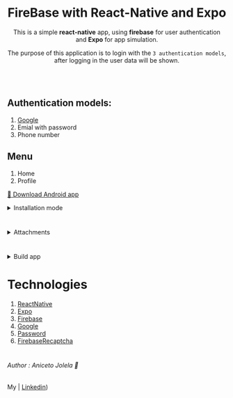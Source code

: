 <div align='center'>

# FireBase with React-Native and Expo

This is a simple **react-native** app, using **firebase** for user authentication and **Expo** for app simulation.


The purpose of this application is to login with the ``3 authentication models``, after logging in the user data will be shown.

</div>
<br/><br/>

## Authentication models:

1. [Google](https://www.google.com)
2. Emial with password
3. Phone number

## Menu
1. Home
2. Profile


[🤖 Download Android app](https://expo.dev/artifacts/eas/9Myx366R2iXoCd1Xq6wGVq.apk)

<details><summary>Installation mode</summary>
<p>

#### Development dependency!

```js
   npm install ou yarn

//  Rotas
1. npm install @react-navigation/native @react-navigation/native-stack
2. npx expo install react-native-screens react-native-safe-area-context
```

#### Expo!

```js
- //Global Expo CLI
   npm install -g expo-cli

- //Checking CLI Version
   expo --version
   
- //Create a new app
    npx create-expo-app my-app

```

####  Ui Kitten!

```js
1. npm i @ui-kitten/components @eva-design/eva react-native-svg
2. npm i @ui-kitten/eva-icons react-native-svg
3. expo install react-native-svg@9.13.6
```

#### Firebase!

```js

# //Using npm
  npm install --save @react-native-firebase/app

- //Using Yarn
  yarn add @react-native-firebase/app
-----------------------------------------
1. npx expo install expo-firebase-recaptcha
2. npx expo install react-native-webview.
```
</p>
</details>


#
#


<details><summary>Attachments</summary>
<p>

#### Imgs!

```js
- //Global Expo CLI
   npm install -g expo-cli

- //Checking CLI Version
   expo --version
   
- //Create a new app
    npx create-expo-app my-app

```

</p>
</details>


# 
<details><summary>Build app</summary>
<p>

#### Creating your first build!

[setup .aab](https://docs.expo.dev/build/setup/)

```js
1. npm install -g eas-cli
2. eas login
3. eas build:configure
4. eas build --platform android  | eas build --platform ios | eas build --platform all
5. eas build:list
```

#### Creating your first build!

[setup .apk](https://docs.expo.dev/build-reference/apk/)

modify the file ``eas.json`` 

```json
{
  "build": {
    "preview": {
      "android": {
        "buildType": "apk"
      }
    },
    "preview2": {
      "android": {
        "gradleCommand": ":app:assembleRelease"
      }
    },
    "preview3": {
      "developmentClient": true
    },
    "production": {}
  }
}


```
Installing your build
```js
eas build -p android --profile preview
```

</p>
</details>

#
# Technologies

1. [ReactNative](https://reactnative.dev/)
2. [Expo](https://docs.expo.dev/)
3. [Firebase](https://firebase.google.com/)
4. [Google](https://docs.expo.dev/guides/authentication/#google)
5. [Password](https://firebase.google.com/docs/auth/web/password-auth)
6. [FirebaseRecaptcha](https://docs.expo.dev/versions/latest/sdk/firebase-recaptcha/)

##
#
###### Author : Aniceto Jolela 🥰
 My  | [Linkedin](https://www.linkedin.com/in/aniceto-jolela-076547184/))